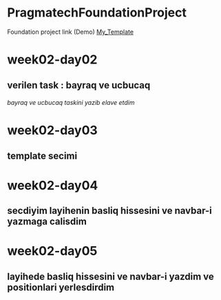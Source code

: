 # PragmatechFoundationProject
Foundation project link (Demo) [My_Template](https://lmpixels.com/demo/sunshine-demo/sunshine-version-1/sunshine-v1-html-template-green-cyan/index.html#contact)

# week02-day02

## verilen task : bayraq ve ucbucaq

###### bayraq ve ucbucaq taskini yazib elave etdim

# week02-day03 

## template secimi

# week02-day04

## secdiyim layihenin basliq hissesini ve navbar-i yazmaga calisdim

# week02-day05

## layihede basliq hissesini ve navbar-i yazdim ve positionlari yerlesdirdim
